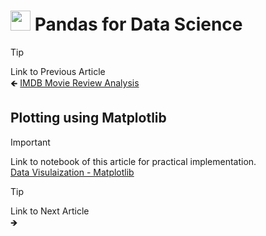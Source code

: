 # <picture><source srcset="https://pandas.pydata.org/static/img/pandas_mark_white.svg" type="image/webp"><img src="https://pandas.pydata.org/static/img/pandas_mark_white.svg" width="32" height="32"></picture> Pandas for Data Science

> [!TIP]  
> Link to Previous Article  
> 🡸 [IMDB Movie Review Analysis](../../IMDBMovieReview/Articles/122_imdb_movie_reviews.md)

## Plotting using Matplotlib

> [!IMPORTANT]  
> Link to notebook of this article for practical implementation.  
> [Data Visulaization - Matplotlib](../Notebooks/123_matplotlib.ipynb)





> [!TIP]  
> Link to Next Article  
> 🡺 []()